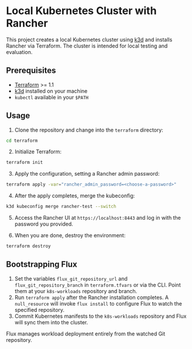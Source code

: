 # Local Kubernetes Cluster with Rancher

This project creates a local Kubernetes cluster using [k3d](https://k3d.io/) and installs Rancher via Terraform. The cluster is intended for local testing and evaluation.

## Prerequisites

- [Terraform](https://www.terraform.io/) >= 1.1
- [k3d](https://k3d.io/) installed on your machine
- `kubectl` available in your `$PATH`

## Usage

1. Clone the repository and change into the `terraform` directory:

```bash
cd terraform
```

2. Initialize Terraform:

```bash
terraform init
```

3. Apply the configuration, setting a Rancher admin password:

```bash
terraform apply -var="rancher_admin_password=<choose-a-password>"
```

4. After the apply completes, merge the kubeconfig:

```bash
k3d kubeconfig merge rancher-test --switch
```

5. Access the Rancher UI at `https://localhost:8443` and log in with the password you provided.

6. When you are done, destroy the environment:

```bash
terraform destroy
```

## Bootstrapping Flux

1. Set the variables `flux_git_repository_url` and `flux_git_repository_branch` in `terraform.tfvars` or via the CLI. Point them at your `k8s-workloads` repository and branch.
2. Run `terraform apply` after the Rancher installation completes. A `null_resource` will invoke `flux install` to configure Flux to watch the specified repository.
3. Commit Kubernetes manifests to the `k8s-workloads` repository and Flux will sync them into the cluster.

Flux manages workload deployment entirely from the watched Git repository.
